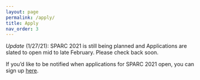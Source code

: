 ```yaml
---
layout: page
permalink: /apply/
title: Apply
nav_order: 3
---
```


*Update* (1/27/21): SPARC 2021 is still being planned and Applications are slated to open mid to late February. Please check back soon. 

If you’d like to be notified when applications for SPARC 2021 open, you can sign up [here](https://forms.gle/FvDGq3YZtVtdnY8Q8).

